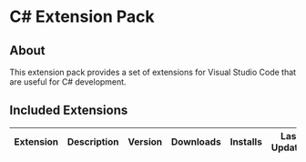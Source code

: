 # C# Extension Pack

## About

This extension pack provides a set of extensions for Visual Studio Code that are useful for C# development.

## Included Extensions

| Extension | Description | Version | Downloads | Installs | Last Updated |
| --------- | ----------- | ------- | --------- | -------- | ------------ |
<!-- EXTENSIONS -->
